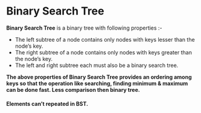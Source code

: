 # Binary Search Tree

**Binary Search Tree** is a binary tree with following properties :- 

- The left subtree of a node contains only nodes with keys lesser than the node’s key.
- The right subtree of a node contains only nodes with keys greater than the node’s key.
- The left and right subtree each must also be a binary search tree.

**The above properties of Binary Search Tree provides an ordering among keys so that the operation like searching, finding minimum & maximum can be done fast. Less comparison then binary tree.**

#### Elements can’t repeated in BST.

